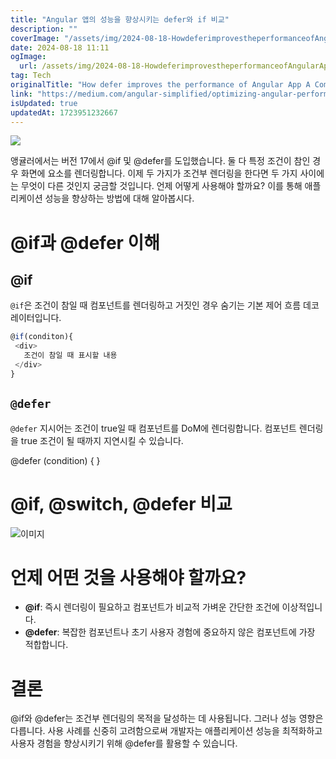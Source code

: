 ```yaml
---
title: "Angular 앱의 성능을 향상시키는 defer와 if 비교"
description: ""
coverImage: "/assets/img/2024-08-18-HowdeferimprovestheperformanceofAngularAppAComparisontoif_0.png"
date: 2024-08-18 11:11
ogImage:
  url: /assets/img/2024-08-18-HowdeferimprovestheperformanceofAngularAppAComparisontoif_0.png
tag: Tech
originalTitle: "How defer improves the performance of Angular App A Comparison to if"
link: "https://medium.com/angular-simplified/optimizing-angular-performance-with-defer-a-comparison-to-if-2d25f2dd1984"
isUpdated: true
updatedAt: 1723951232667
---
```


<img src="/assets/img/2024-08-18-HowdeferimprovestheperformanceofAngularAppAComparisontoif_0.png" />

앵귤러에서는 버전 17에서 @if 및 @defer를 도입했습니다. 둘 다 특정 조건이 참인 경우 화면에 요소를 렌더링합니다. 이제 두 가지가 조건부 렌더링을 한다면 두 가지 사이에는 무엇이 다른 것인지 궁금할 것입니다. 언제 어떻게 사용해야 할까요? 이를 통해 애플리케이션 성능을 향상하는 방법에 대해 알아봅시다.

# @if과 @defer 이해

## @if

<div class="content-ad"></div>

`@if`은 조건이 참일 때 컴포넌트를 렌더링하고 거짓인 경우 숨기는 기본 제어 흐름 데코레이터입니다.

```js
@if(conditon){
 <div>
   조건이 참일 때 표시할 내용
 </div>
}
```

## `@defer`

`@defer` 지시어는 조건이 true일 때 컴포넌트를 DoM에 렌더링합니다. 컴포넌트 렌더링을 true 조건이 될 때까지 지연시킬 수 있습니다.

<div class="content-ad"></div>

@defer (condition) {
<large-component />
}

# @if, @switch, @defer 비교

![이미지](/assets/img/2024-08-18-HowdeferimprovestheperformanceofAngularAppAComparisontoif_1.png)

# 언제 어떤 것을 사용해야 할까요?

<div class="content-ad"></div>

- **@if**: 즉시 렌더링이 필요하고 컴포넌트가 비교적 가벼운 간단한 조건에 이상적입니다.
- **@defer**: 복잡한 컴포넌트나 초기 사용자 경험에 중요하지 않은 컴포넌트에 가장 적합합니다.

# 결론

@if와 @defer는 조건부 렌더링의 목적을 달성하는 데 사용됩니다. 그러나 성능 영향은 다릅니다. 사용 사례를 신중히 고려함으로써 개발자는 애플리케이션 성능을 최적화하고 사용자 경험을 향상시키기 위해 @defer를 활용할 수 있습니다.
